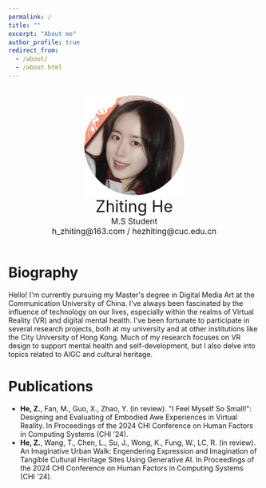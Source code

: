 ```yaml
---
permalink: /
title: ""
excerpt: "About me"
author_profile: true
redirect_from: 
  - /about/
  - /about.html
---
```

<br>
<div align="center"><img src='/images/Personal Photo.png' width="200px"></div>
<center><font size="6" >Zhiting He</font></center>
<center><font size="3" >M.S Student</font></center>
<center><font size="3" >h_zhiting@163.com  /  hezhiting@cuc.edu.cn</font></center>
<br>

# Biography

Hello! I'm currently pursuing my Master's degree in Digital Media Art at the Communication University of China. I've always been fascinated by the influence of technology on our lives, especially within the realms of Virtual Reality (VR) and digital mental health. I've been fortunate to participate in several research projects, both at my university and at other institutions like the City University of Hong Kong. Much of my research focuses on VR design to support mental health and self-development, but I also delve into topics related to AIGC and cultural heritage.

# Publications
- **He, Z.**, Fan, M., Guo, X., Zhao, Y. (in review). "I Feel Myself So Small!": Designing and Evaluating of Embodied Awe Experiences in Virtual Reality. In Proceedings of the 2024 CHI Conference on Human Factors in Computing Systems (CHI ’24).
- **He, Z.**, Wang, T., Chen, L., Su, J., Wong, K., Fung, W., LC, R. (in review). An Imaginative Urban Walk: Engendering Expression and Imagination of Tangible Cultural Heritage Sites Using Generative AI. In Proceedings of the 2024 CHI Conference on Human Factors in Computing Systems (CHI ’24).

